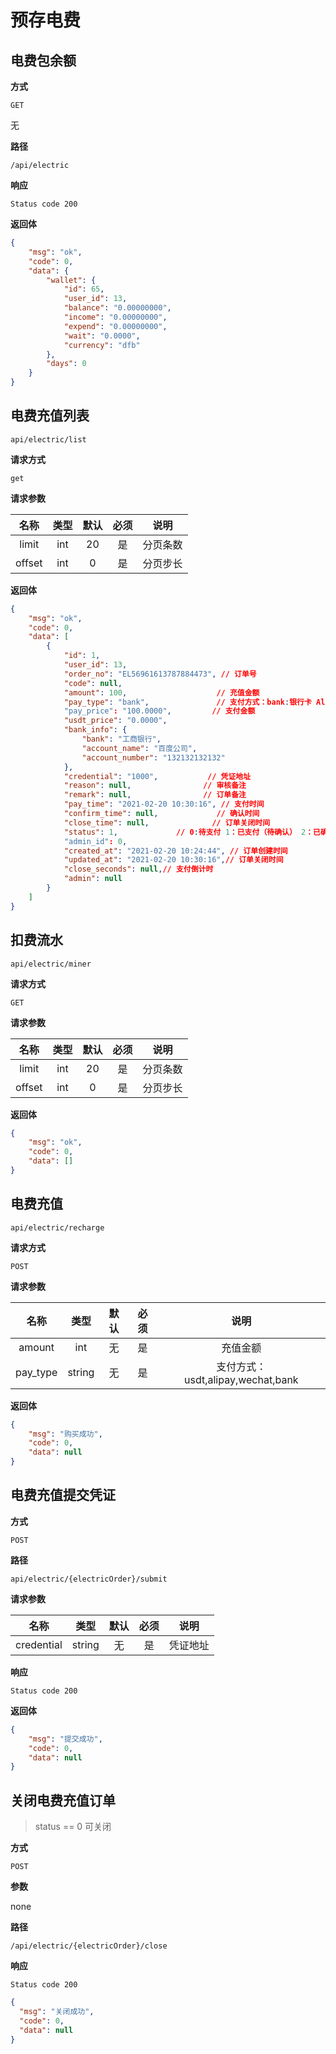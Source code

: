 # 预存电费

## 电费包余额

**方式**

`GET`

无

**路径**

`/api/electric`

**响应**

`Status code 200`

**返回体**

```json
{
    "msg": "ok",
    "code": 0,
    "data": {
        "wallet": {
            "id": 65,
            "user_id": 13,
            "balance": "0.00000000",
            "income": "0.00000000",
            "expend": "0.00000000",
            "wait": "0.0000",
            "currency": "dfb"
        },
        "days": 0
    }
}
```


## 电费充值列表

`api/electric/list`

**请求方式**

`get`

**请求参数**

|   名称    |  类型  | 默认 | 必须 |          说明          |
| :-------: | :----: | :--: | :--: | :--------------------: |
| limit  | int |  20  |  是  | 分页条数 |
| offset |  int   |  0  |  是  |        分页步长         |

**返回体**

```json
{
    "msg": "ok",
    "code": 0,
    "data": [
        {
            "id": 1,
            "user_id": 13,
            "order_no": "EL56961613787884473", // 订单号
            "code": null,
            "amount": 100,                    // 充值金额
            "pay_type": "bank",               // 支付方式：bank:银行卡 Alipay：支付宝  wechat：微信  USDT
            "pay_price": "100.0000",         // 支付金额
            "usdt_price": "0.0000",
            "bank_info": {
                "bank": "工商银行",
                "account_name": "百度公司",
                "account_number": "132132132132"
            },
            "credential": "1000",           // 凭证地址
            "reason": null,                // 审核备注
            "remark": null,                // 订单备注
            "pay_time": "2021-02-20 10:30:16", // 支付时间
            "confirm_time": null,             // 确认时间
            "close_time": null,              // 订单关闭时间
            "status": 1,             // 0:待支付 1：已支付（待确认） 2：已确认 3：驳回 4：取消
            "admin_id": 0,
            "created_at": "2021-02-20 10:24:44", // 订单创建时间
            "updated_at": "2021-02-20 10:30:16",// 订单关闭时间
            "close_seconds": null,// 支付倒计时
            "admin": null
        }
    ]
}
```

## 扣费流水

`api/electric/miner`

**请求方式**

`GET`

**请求参数**

|   名称    |  类型  | 默认 | 必须 |          说明          |
| :-------: | :----: | :--: | :--: | :--------------------: |
| limit  | int |  20  |  是  | 分页条数 |
| offset |  int   |  0  |  是  |        分页步长         |

**返回体**

```json
{
    "msg": "ok",
    "code": 0,
    "data": []
}
```

## 电费充值

`api/electric/recharge`

**请求方式**

`POST`

**请求参数**

|   名称    |  类型  | 默认 | 必须 |          说明          |
| :-------: | :----: | :--: | :--: | :--------------------: |
| amount |  int   |  无  |  是  |       充值金额        |
| pay_type |  string   |  无  |  是  |      支付方式：usdt,alipay,wechat,bank      |

**返回体**

```json
{
    "msg": "购买成功",
    "code": 0,
    "data": null
}
```



## 电费充值提交凭证

**方式**

`POST`

**路径**

`api/electric/{electricOrder}/submit`

**请求参数**

|  名称  | 类型 | 默认 | 必须 |   说明   |
| :----: | :--: | :--: | :--: | :------: |
| credential | string  |  无   |  是  |  凭证地址  |

**响应**

`Status code 200`

**返回体**
```json
{
    "msg": "提交成功",
    "code": 0,
    "data": null
}
```
## 关闭电费充值订单

> status == 0 可关闭

**方式**

`POST`

**参数**

none

**路径**

`/api/electric/{electricOrder}/close`

**响应**

`Status code 200`

```json
{
  "msg": "关闭成功",
  "code": 0,
  "data": null
}
```
